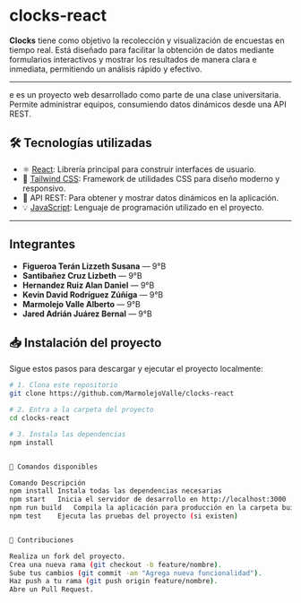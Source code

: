 # clocks-react

**Clocks** tiene como objetivo la recolección y visualización de encuestas en tiempo real. Está diseñado para facilitar la obtención de datos mediante formularios interactivos y mostrar los resultados de manera clara e inmediata, permitiendo un análisis rápido y efectivo.

---


e es un proyecto web desarrollado como parte de una clase universitaria. Permite administrar equipos, consumiendo datos dinámicos desde una API REST.

## 🛠️ Tecnologías utilizadas

- ⚛️ [React](https://reactjs.org/): Librería principal para construir interfaces de usuario.
- 🎨 [Tailwind CSS](https://tailwindcss.com/): Framework de utilidades CSS para diseño moderno y responsivo.
- 🔗 API REST: Para obtener y mostrar datos dinámicos en la aplicación.
- 💡 [JavaScript](https://developer.mozilla.org/es/docs/Web/JavaScript): Lenguaje de programación utilizado en el proyecto.

---
## Integrantes

- **Figueroa Terán Lizzeth Susana** — 9°B  
- **Santibañez Cruz Lizbeth** — 9°B  
- **Hernandez Ruiz Alan Daniel** — 9°B  
- **Kevin David Rodríguez Zúñiga** — 9°B
- **Marmolejo Valle Alberto** — 9°B
- **Jared Adrián Juárez Bernal** — 9°B

  
## 📥 Instalación del proyecto

Sigue estos pasos para descargar y ejecutar el proyecto localmente:

```bash
# 1. Clona este repositorio
git clone https://github.com/MarmolejoValle/clocks-react

# 2. Entra a la carpeta del proyecto
cd clocks-react

# 3. Instala las dependencias
npm install


🧪 Comandos disponibles

Comando	Descripción
npm install	Instala todas las dependencias necesarias
npm start	Inicia el servidor de desarrollo en http://localhost:3000
npm run build	Compila la aplicación para producción en la carpeta build/
npm test	Ejecuta las pruebas del proyecto (si existen)


🤝 Contribuciones

Realiza un fork del proyecto.
Crea una nueva rama (git checkout -b feature/nombre).
Sube tus cambios (git commit -am "Agrega nueva funcionalidad").
Haz push a tu rama (git push origin feature/nombre).
Abre un Pull Request.


